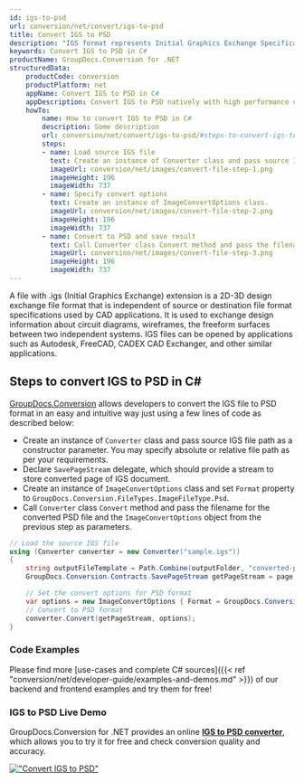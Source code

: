 ```yaml
---
id: igs-to-psd
url: conversion/net/convert/igs-to-psd
title: Convert IGS to PSD
description: "IGS format represents Initial Graphics Exchange Specification (IGES) with .igs extension. Learn how to convert IGS to PSD file programmatically in C# language using GroupDocs.Conversion for .NET library."
keywords: Convert IGS to PSD in C#
productName: GroupDocs.Conversion for .NET
structuredData:
    productCode: conversion
    productPlatform: net
    appName: Convert IGS to PSD in C#
    appDescription: Convert IGS to PSD natively with high performance using C# language and server side GroupDocs.Conversion for .NET APIs, without the use of any software like Microsoft or Open Office.
    howTo:
        name: How to convert IGS to PSD in C# 
        description: Some description
        url: conversion/net/convert/igs-to-psd/#steps-to-convert-igs-to-psd-in-c
        steps:
        - name: Load source IGS file 
          text: Create an instance of Converter class and pass source IGS file path as a constructor parameter. You may specify absolute or relative file path as per your requirements. 
          imageUrl: conversion/net/images/convert-file-step-1.png
          imageHeight: 196
          imageWidth: 737
        - name: Specify convert options 
          text: Create an instance of ImageConvertOptions class.
          imageUrl: conversion/net/images/convert-file-step-2.png
          imageHeight: 196
          imageWidth: 737
        - name: Convert to PSD and save result 
          text: Call Converter class Convert method and pass the filename for the converted HTML file and the ImageConvertOptions object from the previous step as parameters.
          imageUrl: conversion/net/images/convert-file-step-3.png
          imageHeight: 196
          imageWidth: 737
---
```


A file with .igs (Initial Graphics Exchange) extension is a 2D-3D design exchange file format that is independent of source or destination file format specifications used by CAD applications. It is used to exchange design information about circuit diagrams, wireframes, the freeform surfaces between two independent systems. IGS files can be opened by applications such as Autodesk, FreeCAD, CADEX CAD Exchanger, and other similar applications.

## Steps to convert IGS to PSD in C#

[GroupDocs.Conversion](https://products.groupdocs.com/conversion/net) allows developers to convert the IGS file to PSD format in an easy and intuitive way just using a few lines of code as described below:

* Create an instance of `Converter` class and pass source IGS file path as a constructor parameter. You may specify absolute or relative file path as per your requirements. 
* Declare `SavePageStream` delegate, which should provide a stream to store converted page of IGS document.
* Create an instance of `ImageConvertOptions` class and set `Format` property to `GroupDocs.Conversion.FileTypes.ImageFileType.Psd`.
* Call `Converter` class `Convert` method and pass the filename for the converted PSD file and the `ImageConvertOptions` object from the previous step as parameters.

```csharp
// Load the source IGS file
using (Converter converter = new Converter("sample.igs"))
{
    string outputFileTemplate = Path.Combine(outputFolder, "converted-page-{0}.psd");
    GroupDocs.Conversion.Contracts.SavePageStream getPageStream = page => new FileStream(string.Format(outputFileTemplate, page), FileMode.Create);

    // Set the convert options for PSD format
    var options = new ImageConvertOptions { Format = GroupDocs.Conversion.FileTypes.ImageFileType.Psd };   
    // Convert to PSD format
    converter.Convert(getPageStream, options);
}
```

### Code Examples

Please find more [use-cases and complete C# sources]({{< ref "conversion/net/developer-guide/examples-and-demos.md" >}}) of our backend and frontend examples and try them for free!

### IGS to PSD Live Demo

GroupDocs.Conversion for .NET provides an online [**IGS to PSD converter**](https://products.groupdocs.app/conversion/igs-to-psd), which allows you to try it for free and check conversion quality and accuracy.

[!["Convert IGS to PSD"](conversion/net/images/convert-to-psd/convert-igs-to-psd.png)](https://products.groupdocs.app/conversion/igs-to-psd)